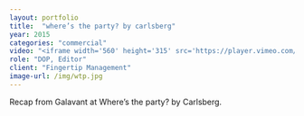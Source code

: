 ```yaml
---
layout: portfolio
title:  "where’s the party? by carlsberg"
year: 2015
categories: "commercial"
video: "<iframe width='560' height='315' src='https://player.vimeo.com/video/	74135257' frameborder='0' allowfullscreen></iframe>"
role: "DOP, Editor"
client: "Fingertip Management"
image-url: /img/wtp.jpg
---
```


Recap from Galavant at Where’s the party? by Carlsberg.